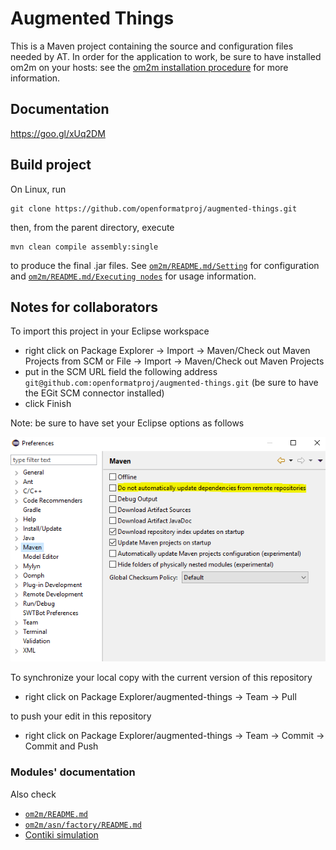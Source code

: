 # Augmented Things
This is a Maven project containing the source and configuration files needed by AT. In order for the application to work, be sure to have installed om2m on your hosts: see the [om2m installation procedure](https://people.unipi.it/giacomo_tanganelli/teaching/om2m/om2m-installation/) for more information.

## Documentation
https://goo.gl/xUq2DM

## Build project
On Linux, run
```
git clone https://github.com/openformatproj/augmented-things.git
```
then, from the parent directory, execute
```
mvn clean compile assembly:single
```
to produce the final .jar files. See [```om2m/README.md/Setting```](https://github.com/openformatproj/augmented-things/blob/master/augmented-things/om2m/README.md#setting) for configuration and [```om2m/README.md/Executing nodes```](https://github.com/openformatproj/augmented-things/blob/master/augmented-things/om2m/README.md#executing-nodes) for usage information.

## Notes for collaborators
To import this project in your Eclipse workspace
* right click on Package Explorer -> Import -> Maven/Check out Maven Projects from SCM or File -> Import -> Maven/Check out Maven Projects
* put in the SCM URL field the following address ```git@github.com:openformatproj/augmented-things.git``` (be sure to have the EGit SCM connector installed)
* click Finish

Note: be sure to have set your Eclipse options as follows

![Eclipse options](images/Maven.PNG "Eclipse options")

To synchronize your local copy with the current version of this repository
* right click on Package Explorer/augmented-things -> Team -> Pull

to push your edit in this repository
* right click on Package Explorer/augmented-things -> Team -> Commit -> Commit and Push

### Modules' documentation
Also check
* [```om2m/README.md```](https://github.com/openformatproj/augmented-things/blob/master/augmented-things/om2m/README.md)
* [```om2m/asn/factory/README.md```](https://github.com/openformatproj/augmented-things/tree/master/augmented-things/om2m/asn/factory/README.md)
* [Contiki simulation](https://drive.google.com/drive/folders/1UCtUQH555_K1cqXqpyiYsh_Y-ocA-PP3)
